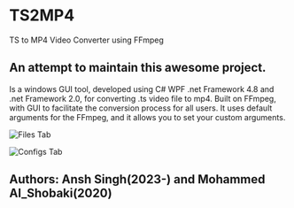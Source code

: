 # TS2MP4
TS to MP4 Video Converter using FFmpeg

## An attempt to maintain this awesome project.

Is a windows GUI tool, developed using C# WPF .net Framework 4.8 and .net Framework 2.0, for converting .ts video file to mp4. Built on FFmpeg, with GUI to facilitate the conversion process for all users. It uses default arguments for the FFmpeg, and it allows you to set your custom arguments.

![Files Tab](https://github.com/mohammedHasan96/TS2MP4_Video_Converter/blob/master/ScreenShots/file.jpg "Files Tab")


![Configs Tab](https://github.com/mohammedHasan96/TS2MP4_Video_Converter/blob/master/ScreenShots/configs.jpg "Configs Tab")

## Authors: Ansh Singh(2023-) and Mohammed Al_Shobaki(2020)
